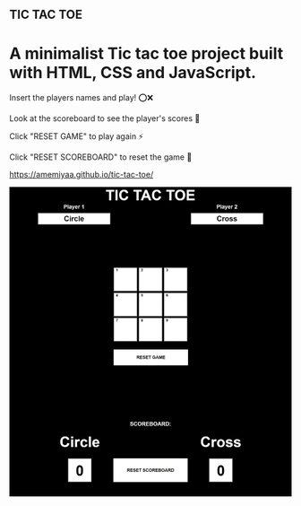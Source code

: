 ## TIC TAC TOE

<h1>A minimalist Tic tac toe project built with HTML, CSS and JavaScript.</h1>

<p>Insert the players names and play! ⭕❌</p>

<p>Look at the scoreboard to see the player's scores 🔢</p>

<p>Click "RESET GAME" to play again ⚡</p>

<p>Click "RESET SCOREBOARD" to reset the game 🔄</p>

https://amemiyaa.github.io/tic-tac-toe/

<img src="example_2.png" alt="Example Image Version 2">
